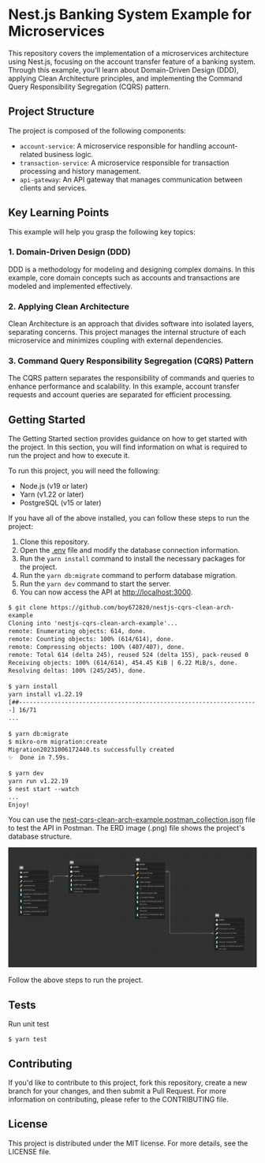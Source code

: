 # Nest.js Banking System Example for Microservices

This repository covers the implementation of a microservices architecture using Nest.js, focusing on the account transfer feature of a banking system. Through this example, you'll learn about Domain-Driven Design (DDD), applying Clean Architecture principles, and implementing the Command Query Responsibility Segregation (CQRS) pattern.

## Project Structure

The project is composed of the following components:

- `account-service`: A microservice responsible for handling account-related business logic.
- `transaction-service`: A microservice responsible for transaction processing and history management.
- `api-gateway`: An API gateway that manages communication between clients and services.

## Key Learning Points

This example will help you grasp the following key topics:

### 1. Domain-Driven Design (DDD)

DDD is a methodology for modeling and designing complex domains. In this example, core domain concepts such as accounts and transactions are modeled and implemented effectively.

### 2. Applying Clean Architecture

Clean Architecture is an approach that divides software into isolated layers, separating concerns. This project manages the internal structure of each microservice and minimizes coupling with external dependencies.

### 3. Command Query Responsibility Segregation (CQRS) Pattern

The CQRS pattern separates the responsibility of commands and queries to enhance performance and scalability. In this example, account transfer requests and account queries are separated for efficient processing.

## Getting Started

The Getting Started section provides guidance on how to get started with the project. In this section, you will find information on what is required to run the project and how to execute it.

To run this project, you will need the following:

- Node.js (v19 or later)
- Yarn (v1.22 or later)
- PostgreSQL (v15 or later)

If you have all of the above installed, you can follow these steps to run the project:

1. Clone this repository.
2. Open the <a href="https://github.com/boy672820/nestjs-cqrs-clean-arch-example/blob/main/.env">.env</a> file and modify the database connection information.
3. Run the `yarn install` command to install the necessary packages for the project.
4. Run the `yarn db:migrate` command to perform database migration.
5. Run the `yarn dev` command to start the server.
6. You can now access the API at <a href="http://localhost:3000">http://localhost:3000</a>.

```shell
$ git clone https://github.com/boy672820/nestjs-cqrs-clean-arch-example
Cloning into 'nestjs-cqrs-clean-arch-example'...
remote: Enumerating objects: 614, done.
remote: Counting objects: 100% (614/614), done.
remote: Compressing objects: 100% (407/407), done.
remote: Total 614 (delta 245), reused 524 (delta 155), pack-reused 0
Receiving objects: 100% (614/614), 454.45 KiB | 6.22 MiB/s, done.
Resolving deltas: 100% (245/245), done.

$ yarn install
yarn install v1.22.19
[##--------------------------------------------------------------------] 16/71
...

$ yarn db:migrate
$ mikro-orm migration:create
Migration20231006172440.ts successfully created
✨  Done in 7.59s.

$ yarn dev
yarn run v1.22.19
$ nest start --watch
...
Enjoy!
```

You can use the <a href="https://github.com/boy672820/nestjs-cqrs-clean-arch-example/blob/main/nest-cqrs-clean-arch-example.postman_collection.json">nest-cqrs-clean-arch-example.postman_collection.json</a> file to test the API in Postman. The ERD image (.png) file shows the project's database structure.

![erd](./erd.png)

Follow the above steps to run the project.

## Tests

Run unit test

```shell
$ yarn test
```

## Contributing

If you'd like to contribute to this project, fork this repository, create a new branch for your changes, and then submit a Pull Request. For more information on contributing, please refer to the CONTRIBUTING file.

## License

This project is distributed under the MIT license. For more details, see the LICENSE file.
